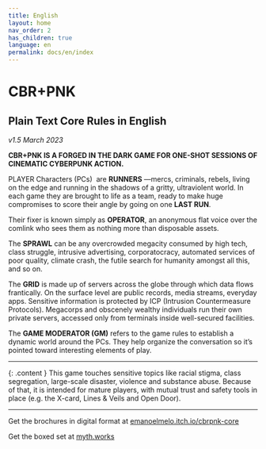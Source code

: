```yaml
---
title: English
layout: home
nav_order: 2
has_children: true
language: en
permalink: docs/en/index
---
```


# CBR+PNK 

## Plain Text Core Rules in English
_v1.5 March 2023_

**CBR+PNK IS A FORGED IN THE DARK GAME FOR ONE-SHOT SESSIONS OF CINEMATIC CYBERPUNK ACTION.**

PLAYER Characters (PCs)  are **RUNNERS** —mercs, criminals, rebels, living on the edge and running in the shadows of a gritty, ultraviolent world. In each game they are brought to life as a team, ready to make huge compromises to score their angle by going on one **LAST RUN**.

Their fixer is known simply as **OPERATOR**, an anonymous flat voice over the comlink who sees them as nothing more than disposable assets.

The **SPRAWL** can be any overcrowded megacity consumed by high tech, class struggle, intrusive advertising, corporatocracy, automated services of poor quality, climate crash, the futile search for humanity amongst all this, and so on.

The **GRID** is made up of servers across the globe through which data flows frantically. On the surface level are public records, media streams, everyday apps. Sensitive information is protected by ICP (Intrusion Countermeasure Protocols). Megacorps and obscenely wealthy individuals run their own private servers, accessed only from terminals inside well-secured facilities.

The **GAME MODERATOR (GM)** refers to the game rules to establish a dynamic world around the PCs. They help organize the conversation so it’s pointed toward interesting elements of play.

* * *

{: .content }
This game touches sensitive topics like racial stigma, class segregation, large-scale disaster, violence and substance abuse. Because of that, it is intended for mature players, with mutual trust and safety tools in place (e.g. the X-card, Lines & Veils and Open Door).

* * *

Get the brochures in digital format at [emanoelmelo.itch.io/cbrpnk-core](https://emanoelmelo.itch.io/cbrpnk-core)

Get the boxed set at [myth.works](https://myth.works/products/cbr-pnk)